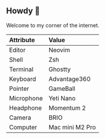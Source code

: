 ## Howdy :wave:

Welcome to my corner of the internet.

| Attribute  | Value           |
|:---        |:---             |
| Editor     | Neovim          |
| Shell      | Zsh             |
| Terminal   | Ghostty         |
| Keyboard   | Advantage360    |
| Pointer    | GameBall        |
| Microphone | Yeti Nano       |
| Headphone  | Momentum 2      |
| Camera     | BRIO            |
| Computer   | Mac mini M2 Pro |

<!--
**jcormir/jcormir** is a ✨ _special_ ✨ repository because its `README.md` (this file) appears on your GitHub profile.

Here are some ideas to get you started:

- 🔭 I’m currently working on ...
- 🌱 I’m currently learning ...
- 👯 I’m looking to collaborate on ...
- 🤔 I’m looking for help with ...
- 💬 Ask me about ...
- 😄 Pronouns: ...
- 📫 How to reach me: ...
- ⚡ Fun fact: ...
-->
